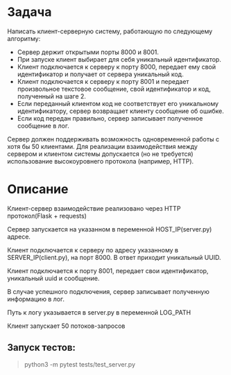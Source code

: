 # Задача
Написать клиент-серверную систему, работающую по следующему алгоритму:
- Сервер держит открытыми порты 8000 и 8001.
- При запуске клиент выбирает для себя уникальный идентификатор.
- Клиент подключается к серверу к порту 8000, передает ему свой идентификатор и получает от сервера уникальный код.
- Клиент подключается к серверу к порту 8001 и передает произвольное текстовое сообщение, свой идентификатор и код, полученный на шаге 2.
- Если переданный клиентом код не соответствует его уникальному идентификатору, сервер возвращает клиенту сообщение об ошибке.
- Если код передан правильно, сервер записывает полученное сообщение в лог.

Сервер должен поддерживать возможность одновременной работы с хотя бы 50 клиентами.
Для реализации взаимодействия между сервером и клиентом системы допускается (но не требуется) использование высокоуровнего протокола (например, HTTP).

# Описание
Клиент-сервер взаимодействие реализовано через HTTP протокол(Flask + requests)

Сервер запускается на указанном в переменной HOST_IP(server.py) адресе. 

Клиент подключается к серверу по адресу указанному в SERVER_IP(client.py), на порт 8000. В ответ приходит уникальный UUID.

Клиент подключается к порту 8001, передает свои идентификатор, уникальный uuid и сообщение.

В случае успешного подключения, сервер записывает полученную информацию в лог. 

Путь к логу указывается в server.py в переменной LOG_PATH

Клиент запускает 50 потоков-запросов

## Запуск тестов:
> python3 -m pytest tests/test_server.py
